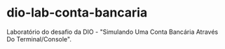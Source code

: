# dio-lab-conta-bancaria
Laboratório do desafio da DIO - "Simulando Uma Conta Bancária Através Do Terminal/Console".
